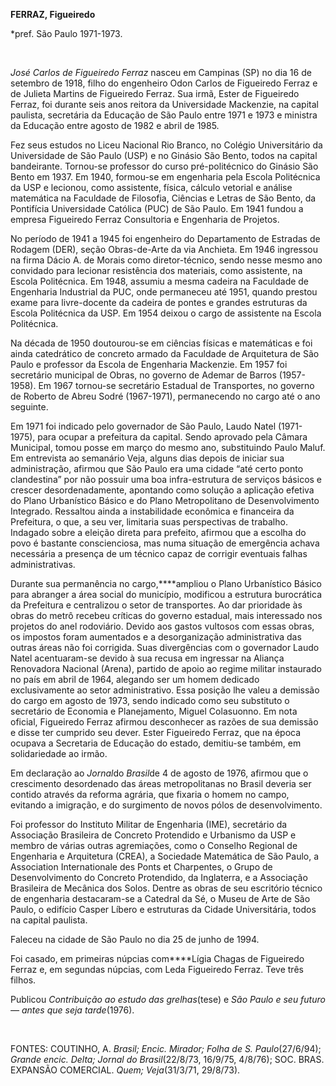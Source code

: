 **FERRAZ, Figueiredo**

\*pref. São Paulo 1971-1973.

 

*José Carlos de Figueiredo Ferraz* nasceu em Campinas (SP) no dia 16 de
setembro de 1918, filho do engenheiro Odon Carlos de Figueiredo Ferraz e
de Julieta Martins de Figueiredo Ferraz. Sua irmã, Ester de Figueiredo
Ferraz, foi durante seis anos reitora da Universidade Mackenzie, na
capital paulista, secretária da Educação de São Paulo entre 1971 e 1973
e ministra da Educação entre agosto de 1982 e abril de 1985.

Fez seus estudos no Liceu Nacional Rio Branco, no Colégio Universitário
da Universidade de São Paulo (USP) e no Ginásio São Bento, todos na
capital bandeirante. Tornou-se professor do curso pré-politécnico do
Ginásio São Bento em 1937. Em 1940, formou-se em engenharia pela Escola
Politécnica da USP e lecionou, como assistente, física, cálculo vetorial
e análise matemática na Faculdade de Filosofia, Ciências e Letras de São
Bento, da Pontifícia Universidade Católica (PUC) de São Paulo. Em 1941
fundou a empresa Figueiredo Ferraz Consultoria e Engenharia de Projetos.

No período de 1941 a 1945 foi engenheiro do Departamento de Estradas de
Rodagem (DER), seção Obras-de-Arte da via Anchieta. Em 1946 ingressou na
firma Dácio A. de Morais como diretor-técnico, sendo nesse mesmo ano
convidado para lecionar resistência dos materiais, como assistente, na
Escola Politécnica. Em 1948, assumiu a mesma cadeira na Faculdade de
Engenharia Industrial da PUC, onde permaneceu até 1951, quando prestou
exame para livre-docente da cadeira de pontes e grandes estruturas da
Escola Politécnica da USP. Em 1954 deixou o cargo de assistente na
Escola Politécnica.

Na década de 1950 doutourou-se em ciências físicas e matemáticas e foi
ainda catedrático de concreto armado da Faculdade de Arquitetura de São
Paulo e professor da Escola de Engenharia Mackenzie. Em 1957 foi
secretário municipal de Obras, no governo de Ademar de Barros
(1957-1958). Em 1967 tornou-se secretário Estadual de Transportes, no
governo de Roberto de Abreu Sodré (1967-1971), permanecendo no cargo até
o ano seguinte.

Em 1971 foi indicado pelo governador de São Paulo, Laudo Natel
(1971-1975), para ocupar a prefeitura da capital. Sendo aprovado pela
Câmara Municipal, tomou posse em março do mesmo ano, substituindo Paulo
Maluf. Em entrevista ao semanário Veja, alguns dias depois de iniciar
sua administração, afirmou que São Paulo era uma cidade “até certo ponto
clandestina” por não possuir uma boa infra-estrutura de serviços básicos
e crescer desordenadamente, apontando como solução a aplicação efetiva
do Plano Urbanístico Básico e do Plano Metropolitano de Desenvolvimento
Integrado. Ressaltou ainda a instabilidade econômica e financeira da
Prefeitura, o que, a seu ver, limitaria suas perspectivas de trabalho.
Indagado sobre a eleição direta para prefeito, afirmou que a escolha do
povo é bastante conscienciosa, mas numa situação de emergência achava
necessária a presença de um técnico capaz de corrigir eventuais falhas
administrativas.

Durante sua permanência no cargo,****ampliou o Plano Urbanístico Básico
para abranger a área social do município, modificou a estrutura
burocrática da Prefeitura e centralizou o setor de transportes. Ao dar
prioridade às obras do metrô recebeu críticas do governo estadual, mais
interessado nos projetos do anel rodoviário. Devido aos gastos vultosos
com essas obras, os impostos foram aumentados e a desorganização
administrativa das outras áreas não foi corrigida. Suas divergências com
o governador Laudo Natel acentuaram-se devido à sua recusa em ingressar
na Aliança Renovadora Nacional (Arena), partido de apoio ao regime
militar instaurado no país em abril de 1964, alegando ser um homem
dedicado exclusivamente ao setor administrativo. Essa posição lhe valeu
a demissão do cargo em agosto de 1973, sendo indicado como seu
substituto o secretário de Economia e Planejamento, Miguel Colasuonno.
Em nota oficial, Figueiredo Ferraz afirmou desconhecer as razões de sua
demissão e disse ter cumprido seu dever. Ester Figueiredo Ferraz, que na
época ocupava a Secretaria de Educação do estado, demitiu-se também, em
solidariedade ao irmão.

Em declaração ao *Jornal*do *Brasil*de 4 de agosto de 1976, afirmou que
o crescimento desordenado das áreas metropolitanas no Brasil deveria ser
contido através da reforma agrária, que fixaria o homem no campo,
evitando a imigração, e do surgimento de novos pólos de desenvolvimento.

Foi professor do Instituto Militar de Engenharia (IME), secretário da
Associação Brasileira de Concreto Protendido e Urbanismo da USP e membro
de várias outras agremiações, como o Conselho Regional de Engenharia e
Arquitetura (CREA), a Sociedade Matemática de São Paulo, a Association
Internationale des Ponts et Charpentes, o Grupo de Desenvolvimento do
Concreto Protendido, da Inglaterra, e a Associação Brasileira de
Mecânica dos Solos. Dentre as obras de seu escritório técnico de
engenharia destacaram-se a Catedral da Sé, o Museu de Arte de São Paulo,
o edifício Casper Líbero e estruturas da Cidade Universitária, todos na
capital paulista.

Faleceu na cidade de São Paulo no dia 25 de junho de 1994.

Foi casado, em primeiras núpcias com****Lígia Chagas de Figueiredo
Ferraz e, em segundas núpcias, com Leda Figueiredo Ferraz. Teve três
filhos.

Publicou *Contribuição ao estudo das grelhas*(tese) e *São Paulo e seu
futuro — antes que seja tarde*(1976).

 

FONTES: COUTINHO, A. *Brasil; Encic. Mirador; Folha de S.
Paulo*(27/6/94); *Grande encic. Delta; Jornal do Brasil*(22/8/73,
16/9/75, 4/8/76); SOC. BRAS. EXPANSÃO COMERCIAL. *Quem; Veja*(31/3/71,
29/8/73).

 

